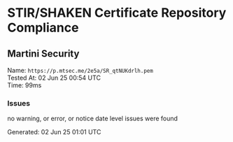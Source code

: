# STIR/SHAKEN Certificate Repository Compliance

## Martini Security

Name: `https://p.mtsec.me/2e5a/SR_qtNUKdrlh.pem`\
Tested At: 02 Jun 25 00:54 UTC\
Time: 99ms

### Issues

no warning, or error, or notice date level issues were found

Generated: 02 Jun 25 01:01 UTC